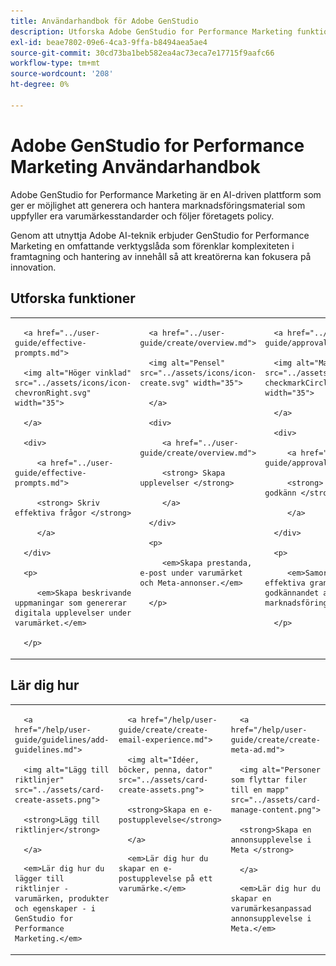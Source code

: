 ```yaml
---
title: Användarhandbok för Adobe GenStudio
description: Utforska Adobe GenStudio for Performance Marketing funktioner. Lär dig hur du snabbt kan skapa varumärkesanpassade resurser, generera variationer och optimera upplevelser.
exl-id: beae7802-09e6-4ca3-9ffa-b8494aea5ae4
source-git-commit: 30cd73ba1beb582ea4ac73eca7e17715f9aafc66
workflow-type: tm+mt
source-wordcount: '208'
ht-degree: 0%

---
```


# Adobe GenStudio for Performance Marketing Användarhandbok

Adobe GenStudio for Performance Marketing är en AI-driven plattform som ger er möjlighet att generera och hantera marknadsföringsmaterial som uppfyller era varumärkesstandarder och följer företagets policy.

Genom att utnyttja Adobe AI-teknik erbjuder GenStudio for Performance Marketing en omfattande verktygslåda som förenklar komplexiteten i framtagning och hantering av innehåll så att kreatörerna kan fokusera på innovation.

## Utforska funktioner

<table style="table-layout:fixed">

<tr style="border: 0;">

   <td valign="top">

      <a href="../user-guide/effective-prompts.md">

      <img alt="Höger vinklad" src="../assets/icons/icon-chevronRight.svg" width="35">

      </a>

      <div>

         <a href="../user-guide/effective-prompts.md">

         <strong> Skriv effektiva frågor </strong>

         </a>

      </div>

      <p>

         <em>Skapa beskrivande uppmaningar som genererar digitala upplevelser under varumärket.</em>

      </p>

   </td>

   <td valign="top">

      <a href="../user-guide/create/overview.md">

      <img alt="Pensel" src="../assets/icons/icon-create.svg" width="35">

      </a>

      <div>

         <a href="../user-guide/create/overview.md">

         <strong> Skapa upplevelser </strong>

         </a>

      </div>

      <p>

         <em>Skapa prestanda, e-post under varumärket och Meta-annonser.</em>

      </p>

   </td>

   <td valign="top">

      <a href="../user-guide/approvals/overview.md">

      <img alt="Markering" src="../assets/icons/icon-checkmarkCircle.svg" width="35">

      </a>

      <div>

         <a href="../user-guide/approvals/overview.md">

         <strong> Granska och godkänn </strong>

         </a>

      </div>

      <p>

         <em>Samordna den effektiva granskningen och godkännandet av marknadsföringsresurser.</em>

      </p>

   </td>

   <td valign="top">

      <a href="../user-guide/content/overview.md">

      <img alt="Stödraster" src="../assets/icons/icon-images.svg" width="35">

      </a>

      <div>

         <a href="../user-guide/content/overview.md">

         <strong> Hantera innehåll </strong>

         </a>

      </div>

      <p>

         <em>Sök, hantera och återanvänd innehåll samtidigt som varumärkesriktlinjerna behålls.</em>

      </p>

   </td>

   <td valign="top">

      <a href="../user-guide/insights/overview.md">

      <img alt="Diagram" src="../assets/icons/icon-dataAnalytics.svg" width="35">

      </a>

      <div>

         <a href="../user-guide/insights/overview.md">

         <strong> Visa insikter </strong>

         </a>

      </div>

      <p>

         <em>Analysera innehållseffektiviteten för betalda mediekanaler.</em>

      </p>

   </td>

</tr>

</table>

## Lär dig hur

<table style="table-layout:fixed">

<td valign="top">

   <div>

      <a href="/help/user-guide/guidelines/add-guidelines.md">

      <img alt="Lägg till riktlinjer" src="../assets/card-create-assets.png">

      <strong>Lägg till riktlinjer</strong>

      </a>

   </div>

   <p>

      <em>Lär dig hur du lägger till riktlinjer - varumärken, produkter och egenskaper - i GenStudio for Performance Marketing.</em>

   </p>

</td>

<td valign="top">

   <div>

      <a href="/help/user-guide/create/create-email-experience.md">

      <img alt="Idéer, böcker, penna, dator" src="../assets/card-create-assets.png">

      <strong>Skapa en e-postupplevelse</strong>

      </a>

   </div>

   <p>

      <em>Lär dig hur du skapar en e-postupplevelse på ett varumärke.</em>

   </p>

</td>

<td valign="top">

   <div>

      <a href="/help/user-guide/create/create-meta-ad.md">

      <img alt="Personer som flyttar filer till en mapp" src="../assets/card-manage-content.png">

      <strong>Skapa en annonsupplevelse i Meta </strong>

      </a>

   </div>

   <p>

      <em>Lär dig hur du skapar en varumärkesanpassad annonsupplevelse i Meta.</em>

   </p>

</td>

</table>
